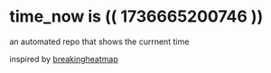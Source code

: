 # time_now is (( 1736665200746 ))

an automated repo that shows the currnent time

inspired by [breakingheatmap](https://github.com/breakingheatmap/breakingheatmap)